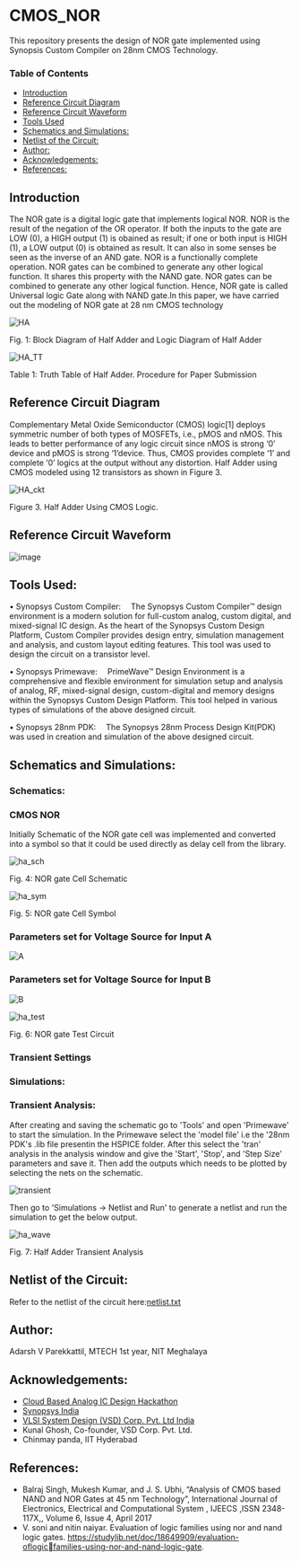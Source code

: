 # CMOS_NOR
This repository presents the design of NOR gate implemented using Synopsis Custom Compiler on 28nm CMOS Technology.

### Table of Contents
 - [Introduction](#introduction)
 - [Reference Circuit Diagram](#reference-circuit-diagram)
 - [Reference Circuit Waveform](#reference-circuit-waveform)
 - [Tools Used](#tools-used)
 - [Schematics and Simulations:](#schematics-and-simulations)
 - [Netlist of the Circuit:](#netlist-of-the-circuit)
 - [Author:](#author)
 - [Acknowledgements:](#acknowledgements)
 - [References:](#references)
 
## Introduction
The NOR gate is a digital logic gate that implements
logical NOR. NOR is the result of the negation of the OR
operator. If both the inputs to the gate are LOW (0), a HIGH
output (1) is obained as result; if one or both input is HIGH (1),
a LOW output (0) is obtained as result. It can also in some senses
be seen as the inverse of an AND gate. NOR is a functionally
complete operation. NOR gates can be combined to generate any
other logical function. It shares this property with the NAND
gate. NOR gates can be combined to generate any other logical
function. Hence, NOR gate is called Universal logic Gate along
with NAND gate.In this paper, we have carried out the modeling
of NOR gate at 28 nm CMOS technology


![HA](https://user-images.githubusercontent.com/100190726/155269489-a46fd3d3-1d0f-40b4-bcae-6450b93dc745.JPG)

Fig. 1: Block Diagram of Half Adder and Logic Diagram of Half Adder

![HA_TT](https://user-images.githubusercontent.com/100190726/155269581-422270c2-d13a-41a4-bf47-061f11464790.JPG)


Table 1: Truth Table of Half Adder. Procedure for Paper Submission
## Reference Circuit Diagram
Complementary Metal Oxide Semiconductor (CMOS) logic[1] deploys symmetric number of both types of MOSFETs, i.e., pMOS and nMOS. This leads to better performance of any logic circuit since nMOS is strong ‘0’ device and pMOS is strong ‘1’device. Thus, CMOS provides complete ‘1’ and complete ‘0’ logics at the output without any distortion. Half Adder using CMOS modeled using 12 transistors as shown in Figure 3.


![HA_ckt](https://user-images.githubusercontent.com/100190726/155269685-35736a80-902c-4a0a-a1a4-cb42d4830b48.JPG)

 
Figure 3. Half Adder Using CMOS Logic.

## Reference Circuit Waveform

 ![image](https://user-images.githubusercontent.com/100190726/155500159-a895317c-c1b6-4a48-833c-3c5fcbabc9be.png)



## Tools Used:
• Synopsys Custom Compiler:
 The Synopsys Custom Compiler™ design environment is a modern solution for full-custom analog, custom digital, and mixed-signal IC design. As the heart of the Synopsys Custom Design Platform, Custom Compiler provides design entry, simulation management and analysis, and custom layout editing features. This tool was used to design the circuit on a transistor level.

• Synopsys Primewave:
 PrimeWave™ Design Environment is a comprehensive and flexible environment for simulation setup and analysis of analog, RF, mixed-signal design, custom-digital and memory designs within the Synopsys Custom Design Platform. This tool helped in various types of simulations of the above designed circuit.

• Synopsys 28nm PDK:
 The Synopsys 28nm Process Design Kit(PDK) was used in creation and simulation of the above designed circuit.
 
 ## Schematics and Simulations:
 ### Schematics:
 ### CMOS NOR
 Initially Schematic of the NOR gate cell was implemented and converted into a symbol so that it could be used directly as delay cell from the library.
 
 
 ![ha_sch](https://user-images.githubusercontent.com/100190726/155284404-ad60f01a-13b8-4640-8914-06020052f87e.JPG)

 
 Fig. 4: NOR gate Cell Schematic
 
 
 ![ha_sym](https://user-images.githubusercontent.com/100190726/155284499-95dbccd7-0036-4988-9244-3bf942ebfa5e.JPG)

 Fig. 5: NOR gate Cell Symbol
 
 ### Parameters set for Voltage Source for Input A
 
 ![A](https://user-images.githubusercontent.com/100190726/155505423-33d7dd09-e86e-4ed5-9063-c6e9071985af.JPG)


 
 
 
 ### Parameters set for Voltage Source for Input B
 
 
 ![B](https://user-images.githubusercontent.com/100190726/155505312-5892520a-c083-4d9a-a4ba-a13dd4aa468e.JPG)

 

 
 
 ![ha_test](https://user-images.githubusercontent.com/100190726/155284515-8187e068-cbd4-4fc6-bf4c-4d0ab1ffc863.JPG)

 Fig. 6: NOR gate Test Circuit 
 
  ### Transient Settings
 
 ### Simulations:
 ### Transient Analysis:
After creating and saving the schematic go to 'Tools' and open 'Primewave' to start the simulation. In the Primewave select the 'model file' i.e the '28nm PDK's .lib file presentin the HSPICE folder. After this select the 'tran' analysis in the analysis window and give the 'Start', 'Stop', and 'Step Size' parameters and save it. Then add the outputs which needs to be plotted by selecting the nets on the schematic.

![transient](https://user-images.githubusercontent.com/100190726/155507012-b7369b24-be78-401d-aae3-884e000e7ce0.JPG)


Then go to 'Simulations -> Netlist and Run' to generate a netlist and run the simulation to get the below output.

![ha_wave](https://user-images.githubusercontent.com/100190726/155284548-f95e65f7-0e13-40d9-ba06-64a3aa05d801.JPG)

Fig. 7: Half Adder Transient Analysis


## Netlist of the Circuit:
Refer to the netlist of the circuit here:[netlist.txt](https://github.com/swati-sgm/Half_Adder_analog_design/files/8129767/netlist.txt)



## Author:
Adarsh V Parekkattil, MTECH 1st year, NIT Meghalaya

## Acknowledgements:
- [Cloud Based Analog IC Design Hackathon](https://www.iith.ac.in/events/2022/02/15/Cloud-Based-Analog-IC-Design-Hackathon/)
- [Synopsys India](https://www.synopsys.com/)
- [VLSI System Design (VSD) Corp. Pvt. Ltd India](https://www.vlsisystemdesign.com/)
- Kunal Ghosh, Co-founder, VSD Corp. Pvt. Ltd.
- Chinmay panda, IIT Hyderabad
## References:
- Balraj Singh, Mukesh Kumar, and J. S. Ubhi, “Analysis of CMOS based
NAND and NOR Gates at 45 nm Technology”, International Journal of
Electronics, Electrical and Computational System , IJEECS ,ISSN 2348-
117X,, Volume 6, Issue 4, April 2017
- V. soni and nitin naiyar. Evaluation of logic families using nor and
nand logic gates. https://studylib.net/doc/18649909/evaluation-oflogicfamilies-using-nor-and-nand-logic-gate.
 
